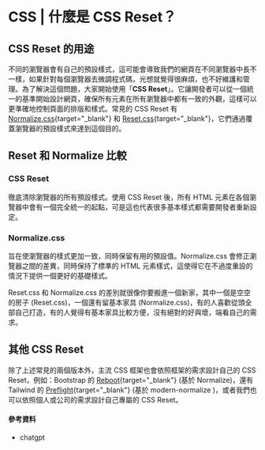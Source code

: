 # CSS | 什麼是 CSS Reset？

## CSS Reset 的用途
不同的瀏覽器會有自己的預設樣式，這可能會導致我們的網頁在不同瀏覽器中長不一樣，如果針對每個瀏覽器去微調程式碼，光想就覺得很麻煩，也不好維護和管理。為了解決這個問題，大家開始使用「**CSS Reset**」。它讓開發者可以從一個統一的基準開始設計網頁，確保所有元素在所有瀏覽器中都有一致的外觀，這樣可以更準確地控制頁面的排版和樣式。常見的 CSS Reset 有 [Normalize.css](https://necolas.github.io/normalize.css/){target="_blank"} 和 [Reset.css](https://meyerweb.com/eric/tools/css/reset/){target="_blank"}，它們通過覆蓋瀏覽器的預設樣式來達到這個目的。

## Reset 和 Normalize 比較
### CSS Reset
徹底清除瀏覽器的所有預設樣式。使用 CSS Reset 後，所有 HTML 元素在各個瀏覽器中會有一個完全統一的起點，可是這也代表很多基本樣式都需要開發者重新設定。

### Normalize.css
旨在使瀏覽器的樣式更加一致，同時保留有用的預設值。Normalize.css 會修正瀏覽器之間的差異，同時保持了標準的 HTML 元素樣式，這使得它在不過度重設的情況下提供一個更好的基礎樣式。


Reset.css 和 Normalize.css 的差別就很像你要搬進一個新家，其中一個是空空的房子 (Reset.css)，一個還有留基本家具 (Normalize.css)，有的人喜歡從頭全部自己打造，有的人覺得有基本家具比較方便，沒有絕對的好與壞，端看自己的需求。


## 其他 CSS Reset
除了上述常見的兩個版本外，主流 CSS 框架也會依照框架的需求設計自己的 CSS Reset，例如：Bootstrap 的 [Reboot](https://getbootstrap.com/docs/5.3/content/reboot/#approach){target="_blank"} (基於 Normalize)，還有 Tailwind 的 [Preflight](https://tailwindcss.com/docs/preflight){target="_blank"} (基於 modern-normalize )，或者我們也可以依照個人或公司的需求設計自己專屬的 CSS Reset。


#### 參考資料
* chatgpt